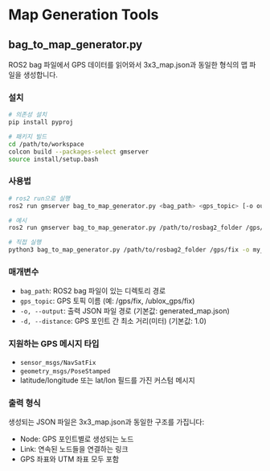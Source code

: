 # Map Generation Tools

## bag_to_map_generator.py

ROS2 bag 파일에서 GPS 데이터를 읽어와서 3x3_map.json과 동일한 형식의 맵 파일을 생성합니다.

### 설치

```bash
# 의존성 설치
pip install pyproj

# 패키지 빌드
cd /path/to/workspace
colcon build --packages-select gmserver
source install/setup.bash
```

### 사용법

```bash
# ros2 run으로 실행
ros2 run gmserver bag_to_map_generator.py <bag_path> <gps_topic> [-o output_file] [-d distance]

# 예시
ros2 run gmserver bag_to_map_generator.py /path/to/rosbag2_folder /gps/fix -o my_map.json -d 1.0

# 직접 실행
python3 bag_to_map_generator.py /path/to/rosbag2_folder /gps/fix -o my_map.json -d 1.0
```

### 매개변수

- `bag_path`: ROS2 bag 파일이 있는 디렉토리 경로
- `gps_topic`: GPS 토픽 이름 (예: /gps/fix, /ublox_gps/fix)
- `-o, --output`: 출력 JSON 파일 경로 (기본값: generated_map.json)
- `-d, --distance`: GPS 포인트 간 최소 거리(미터) (기본값: 1.0)

### 지원하는 GPS 메시지 타입

- `sensor_msgs/NavSatFix`
- `geometry_msgs/PoseStamped`
- latitude/longitude 또는 lat/lon 필드를 가진 커스텀 메시지

### 출력 형식

생성되는 JSON 파일은 3x3_map.json과 동일한 구조를 가집니다:
- Node: GPS 포인트별로 생성되는 노드
- Link: 연속된 노드들을 연결하는 링크
- GPS 좌표와 UTM 좌표 모두 포함